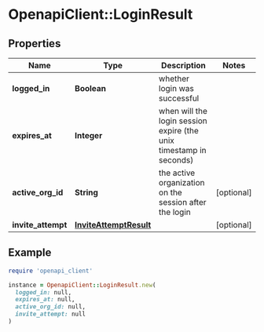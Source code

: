 # OpenapiClient::LoginResult

## Properties

| Name | Type | Description | Notes |
| ---- | ---- | ----------- | ----- |
| **logged_in** | **Boolean** | whether login was successful |  |
| **expires_at** | **Integer** | when will the login session expire (the unix timestamp in seconds) |  |
| **active_org_id** | **String** | the active organization on the session after the login | [optional] |
| **invite_attempt** | [**InviteAttemptResult**](InviteAttemptResult.md) |  | [optional] |

## Example

```ruby
require 'openapi_client'

instance = OpenapiClient::LoginResult.new(
  logged_in: null,
  expires_at: null,
  active_org_id: null,
  invite_attempt: null
)
```

